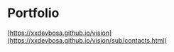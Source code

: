 # Portfolio

[https://xxdevbosa.github.io/vision](https://xxdevbosa.github.io/vision/sub/contacts.html)
